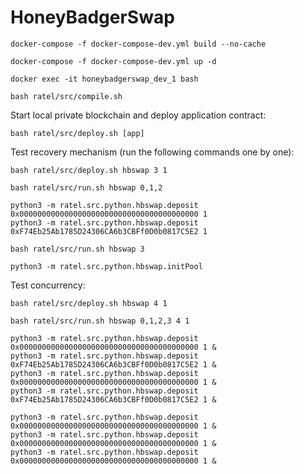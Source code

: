# HoneyBadgerSwap

`docker-compose -f docker-compose-dev.yml build --no-cache`

`docker-compose -f docker-compose-dev.yml up -d`

`docker exec -it honeybadgerswap_dev_1 bash`

`bash ratel/src/compile.sh`

Start local private blockchain and deploy application contract:
```
bash ratel/src/deploy.sh [app]
```

Test recovery mechanism (run the following commands one by one):
```
bash ratel/src/deploy.sh hbswap 3 1

bash ratel/src/run.sh hbswap 0,1,2

python3 -m ratel.src.python.hbswap.deposit 0x0000000000000000000000000000000000000000 1 
python3 -m ratel.src.python.hbswap.deposit 0xF74Eb25Ab1785D24306CA6b3CBFf0D0b0817C5E2 1 

bash ratel/src/run.sh hbswap 3

python3 -m ratel.src.python.hbswap.initPool
```

Test concurrency:
```
bash ratel/src/deploy.sh hbswap 4 1

bash ratel/src/run.sh hbswap 0,1,2,3 4 1

python3 -m ratel.src.python.hbswap.deposit 0x0000000000000000000000000000000000000000 1 &
python3 -m ratel.src.python.hbswap.deposit 0xF74Eb25Ab1785D24306CA6b3CBFf0D0b0817C5E2 1 &
python3 -m ratel.src.python.hbswap.deposit 0x0000000000000000000000000000000000000000 1 &
python3 -m ratel.src.python.hbswap.deposit 0xF74Eb25Ab1785D24306CA6b3CBFf0D0b0817C5E2 1 &

python3 -m ratel.src.python.hbswap.deposit 0x0000000000000000000000000000000000000000 1 &
python3 -m ratel.src.python.hbswap.deposit 0x0000000000000000000000000000000000000000 1 &
python3 -m ratel.src.python.hbswap.deposit 0x0000000000000000000000000000000000000000 1 &

```

